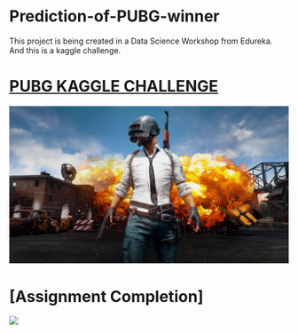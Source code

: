 # Prediction-of-PUBG-winner
This project  is being created in a Data Science Workshop from Edureka.
And this is a kaggle challenge.
# [PUBG KAGGLE CHALLENGE](https://www.kaggle.com/c/pubg-finish-placement-prediction/overview)
![](img.jpg)
# [Assignment Completion]
![](https://www.edureka.co/lms/certificate/881432d6ec819716d14fd0fd6df0b1f7)

